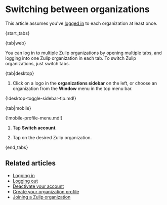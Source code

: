 # Switching between organizations

This article assumes you've [logged in](/help/logging-in) to each organization at least once.

{start_tabs}

{tab|web}

You can log in to multiple Zulip organizations by opening multiple tabs, and
logging into one Zulip organization in each tab. To switch Zulip organizations,
just switch tabs.

{tab|desktop}

1. Click on a logo in the **organizations sidebar** on the left, or choose
an organization from the **Window** menu in the top menu bar.

{!desktop-toggle-sidebar-tip.md!}

{tab|mobile}

{!mobile-profile-menu.md!}

1. Tap **Switch account**.

1. Tap on the desired Zulip organization.

{end_tabs}

## Related articles

* [Logging in](logging-in)
* [Logging out](logging-out)
* [Deactivate your account](deactivate-your-account)
* [Create your organization profile](create-your-organization-profile)
* [Joining a Zulip organization](/help/join-a-zulip-organization)
